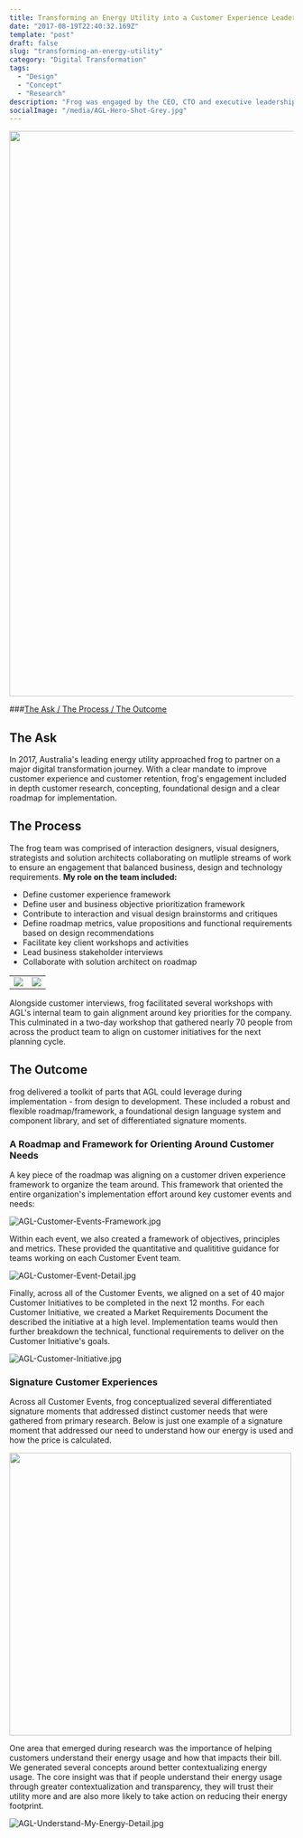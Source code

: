 ```yaml
---
title: Transforming an Energy Utility into a Customer Experience Leader
date: "2017-08-19T22:40:32.169Z"
template: "post"
draft: false
slug: "transforming-an-energy-utility"
category: "Digital Transformation"
tags:
  - "Design"
  - "Concept"
  - "Research"
description: "Frog was engaged by the CEO, CTO and executive leadership team of Australia’s largest utility to conceptualize, design and roadmap the future of their digital products and overall end to end customer experience."
socialImage: "/media/AGL-Hero-Shot-Grey.jpg"
---
```

<img src="/media/AGL-Hero-Shot-Grey.jpg" width="1000" />

###[The Ask / ](#the-ask) [The Process / ](#the-process) [The Outcome](#the-outcome)

## The Ask

In 2017, Australia's leading energy utility approached frog to partner on a major digital transformation journey. With a clear mandate to improve customer experience and customer retention, frog's engagement included in depth customer research, concepting, foundational design and a clear roadmap for implementation.

## The Process

The frog team was comprised of interaction designers, visual designers, strategists and solution architects collaborating on mutliple streams of work to ensure an engagement that balanced business, design and technology requirements. **My role on the team included:**
- Define customer experience framework
- Define user and business objective prioritization framework
- Contribute to interaction and visual design brainstorms and critiques
- Define roadmap metrics, value propositions and functional requirements based on design recommendations
- Facilitate key client workshops and activities 
- Lead business stakeholder interviews
- Collaborate with solution architect on roadmap 

<table><tr><td><img src="/media/AGL-Brainstorming-Session.jpg"></td><td><img src="/media/AGL-Workshop-Team.jpg"></td></tr></table>

Alongside customer interviews, frog facilitated several workshops with AGL's internal team to gain alignment around key priorities for the company. This culminated in a two-day workshop that gathered nearly 70 people from across the product team to align on customer initiatives for the next planning cycle.

## The Outcome

frog delivered a toolkit of parts that AGL could leverage during implementation - from design to development. These included a robust and flexible roadmap/framework, a foundational design language system and component library, and set of differentiated signature moments. 

### A Roadmap and Framework for Orienting Around Customer Needs

A key piece of the roadmap was aligning on a customer driven experience framework to organize the team around. This framework that oriented the entire organization's implementation effort around key customer events and needs:

![AGL-Customer-Events-Framework.jpg](/media/AGL-Customer-Events-Framework.jpg)

Within each event, we also created a framework of objectives, principles and metrics. These provided the quantitative and qualititive guidance for teams working on each Customer Event team. 

![AGL-Customer-Event-Detail.jpg](/media/AGL-Customer-Event-Detail.jpg)

Finally, across all of the Customer Events, we aligned on a set of 40 major Customer Initiatives to be completed in the next 12 months. For each Customer Initiative, we created a Market Requirements Document the described the initiative at a high level. Implementation teams would then further breakdown the technical, functional requirements to deliver on the Customer Initiative's goals.

![AGL-Customer-Initiative.jpg](/media/AGL-Customer-Initiative.jpg)

### Signature Customer Experiences 

Across all Customer Events, frog conceptualized several differentiated signature moments that addressed distinct customer needs that were gathered from primary research. Below is just one example of a signature moment that addressed our need to understand how our energy is used and how the price is calculated.

<img src="/media/AGL-Understand-My-Energy.jpg" width="500" />

One area that emerged during research was the importance of helping customers understand their energy usage and how that impacts their bill. We generated several concepts around better contextualizing energy usage. The core insight was that if people understand their energy usage through greater contextualization and transparency, they will trust their utility more and are also more likely to take action on reducing their energy footprint.

![AGL-Understand-My-Energy-Detail.jpg](/media/AGL-Understand-My-Energy-Detail.jpg)



